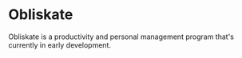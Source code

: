# Obliskate
Obliskate is a productivity and personal management program that's currently in early development.